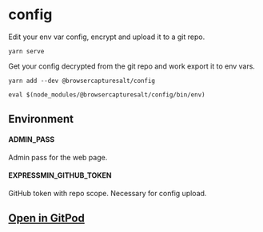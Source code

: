 # config

Edit your env var config, encrypt and upload it to a git repo.

```
yarn serve
```

Get your config decrypted from the git repo and work export it to env vars.

```
yarn add --dev @browsercapturesalt/config

eval $(node_modules/@browsercapturesalt/config/bin/env)
```

## Environment

#### ADMIN_PASS

Admin pass for the web page.

#### EXPRESSMIN_GITHUB_TOKEN

GitHub token with repo scope. Necessary for config upload.

## [Open in GitPod](https://gitpod.io/#https://github.com/browsercapturesalt/config)
